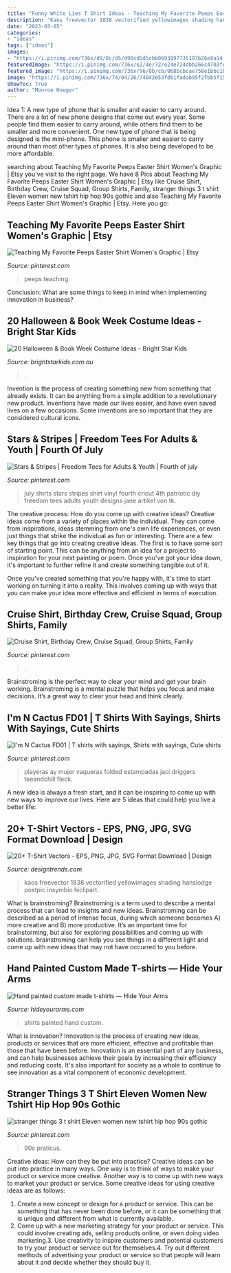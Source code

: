 ```yaml
---
title: "Funny White Lies T Shirt Ideas - Teaching My Favorite Peeps Easter Shirt Women&#039;s Graphic"
description: "Kaos freevector 1838 vectorified yellowimages shading hanslodge postpic insymbio hiclipart"
date: "2023-03-05"
categories:
- "ideas"
tags: ["ideas"]
images:
- "https://i.pinimg.com/736x/d9/8c/d5/d98cd5d5cbb0693897735197b26e8a14.jpg"
featuredImage: "https://i.pinimg.com/736x/e2/4e/72/e24e724dbb266c4703fe4f9fce048bb7.jpg"
featured_image: "https://i.pinimg.com/736x/96/8b/cb/968bcbcae758e1bbc1b0e9ac858e4745.jpg"
image: "https://i.pinimg.com/736x/74/04/26/74042653fdb1fadab95f2fbb5f15381a.jpg"
ShowToc: true
author: "Monroe Hoeger"
---
```



Idea 1: A new type of phone that is smaller and easier to carry around.
There are a lot of new phone designs that come out every year. Some people find them easier to carry around, while others find them to be smaller and more convenient. One new type of phone that is being designed is the mini-phone. This phone is smaller and easier to carry around than most other types of phones. It is also being developed to be more affordable.

	

		
searching about Teaching My Favorite Peeps Easter Shirt Women&#039;s Graphic | Etsy you've visit to the right page. We have 8 Pics about Teaching My Favorite Peeps Easter Shirt Women&#039;s Graphic | Etsy like Cruise Shirt, Birthday Crew, Cruise Squad, Group Shirts, Family, stranger things 3 t shirt Eleven women new tshirt hip hop 90s gothic and also Teaching My Favorite Peeps Easter Shirt Women&#039;s Graphic | Etsy. Here you go:
		
    
## Teaching My Favorite Peeps Easter Shirt Women&#039;s Graphic | Etsy

<img loading=lazy src="https://i.pinimg.com/736x/e2/4e/72/e24e724dbb266c4703fe4f9fce048bb7.jpg" onerror="this.onerror=null;this.src='https://tse1.mm.bing.net/th?id=OIP.xU8iGH3jsQ9dAF5rdBPrkAHaHE&amp;pid=15.1';" alt="Teaching My Favorite Peeps Easter Shirt Women&#039;s Graphic | Etsy">

_Source: pinterest.com_

>peeps teaching. 

	

Conclusion: What are some things to keep in mind when implementing innovation in business?
 

    
## 20 Halloween &amp; Book Week Costume Ideas - Bright Star Kids

<img loading=lazy src="https://www.brightstarkids.com.au/blog/wp-content/uploads/alice-in-wonderland.jpeg" onerror="this.onerror=null;this.src='https://tse4.mm.bing.net/th?id=OIP.gsZG8URKFH4KcSmtDhQwXwHaLH&amp;pid=15.1';" alt="20 Halloween &amp; Book Week Costume Ideas - Bright Star Kids">

_Source: brightstarkids.com.au_

>. 

	

Invention is the process of creating something new from something that already exists. It can be anything from a simple addition to a revolutionary new product. Inventions have made our lives easier, and have even saved lives on a few occasions. Some inventions are so important that they are considered cultural icons.

    
## Stars &amp; Stripes | Freedom Tees For Adults &amp; Youth | Fourth Of July

<img loading=lazy src="https://i.pinimg.com/736x/03/82/40/0382409413bc2fa9565eab58bc277d5e.jpg" onerror="this.onerror=null;this.src='https://tse1.mm.bing.net/th?id=OIP.h2gfSMek8QkGaZv5OAMNfwHaJ4&amp;pid=15.1';" alt="Stars &amp; Stripes | Freedom Tees for Adults &amp; Youth | Fourth of july">

_Source: pinterest.com_

>july shirts stars stripes shirt vinyl fourth cricut 4th patriotic diy freedom tees adults youth designs jane artikel von tk. 

	

The creative process: How do you come up with creative ideas?
Creative ideas come from a variety of places within the individual. They can come from inspirations, ideas stemming from one's own life experiences, or even just things that strike the individual as fun or interesting. 
There are a few key things that go into creating creative ideas. The first is to have some sort of starting point. This can be anything from an idea for a project to inspiration for your next painting or poem. Once you've got your idea down, it's important to further refine it and create something tangible out of it. 

Once you've created something that you're happy with, it's time to start working on turning it into a reality. This involves coming up with ways that you can make your idea more effective and efficient in terms of execution.

    
## Cruise Shirt, Birthday Crew, Cruise Squad, Group Shirts, Family

<img loading=lazy src="https://i.pinimg.com/736x/d9/8c/d5/d98cd5d5cbb0693897735197b26e8a14.jpg" onerror="this.onerror=null;this.src='https://tse4.mm.bing.net/th?id=OIP.6Q0wwJbQGF7q38YJEm88PgHaGO&amp;pid=15.1';" alt="Cruise Shirt, Birthday Crew, Cruise Squad, Group Shirts, Family">

_Source: pinterest.com_

>. 

	

Brainstroming is the perfect way to clear your mind and get your brain working. Brainstroming is a mental puzzle that helps you focus and make decisions. It’s a great way to clear your head and think clearly.

    
## I&#039;m N Cactus FD01 | T Shirts With Sayings, Shirts With Sayings, Cute Shirts

<img loading=lazy src="https://i.pinimg.com/736x/74/04/26/74042653fdb1fadab95f2fbb5f15381a.jpg" onerror="this.onerror=null;this.src='https://tse3.mm.bing.net/th?id=OIP.GkMZKJ-Ofh6uAPr2yFKi2gHaJU&amp;pid=15.1';" alt="I&#039;m N Cactus FD01 | T shirts with sayings, Shirts with sayings, Cute shirts">

_Source: pinterest.com_

>playeras ay mujer vaqueras folded estampadas jaci driggers teeandchill fleck. 

	

A new idea is always a fresh start, and it can be inspiring to come up with new ways to improve our lives. Here are 5 ideas that could help you live a better life: 

    
## 20+ T-Shirt Vectors - EPS, PNG, JPG, SVG Format Download | Design

<img loading=lazy src="https://images.designtrends.com/wp-content/uploads/2016/07/29174141/Basic-T-Shirt-Template-Vector.jpg" onerror="this.onerror=null;this.src='https://tse2.mm.bing.net/th?id=OIP.oURjtm68O_b6V4qgopu1UgHaFi&amp;pid=15.1';" alt="20+ T-Shirt Vectors - EPS, PNG, JPG, SVG Format Download | Design">

_Source: designtrends.com_

>kaos freevector 1838 vectorified yellowimages shading hanslodge postpic insymbio hiclipart. 

	

What is brainstroming?
Brainstroming is a term used to describe a mental process that can lead to insights and new ideas. Brainstroming can be described as a period of intense focus, during which someone becomes A) more creative and B) more productive. It’s an important time for brainstorming, but also for exploring possibilities and coming up with solutions. brainstroming can help you see things in a different light and come up with new ideas that may not have occurred to you before.

    
## Hand Painted Custom Made T-shirts — Hide Your Arms

<img loading=lazy src="http://hideyourarms.com/wp-content/uploads/2015/07/15summer1-480x724.jpg" onerror="this.onerror=null;this.src='https://tse1.mm.bing.net/th?id=OIP.o_xdeQrr56f5lLk7VnL5WwHaLK&amp;pid=15.1';" alt="Hand painted custom made t-shirts — Hide Your Arms">

_Source: hideyourarms.com_

>shirts painted hand custom. 

	

What is innovation?
Innovation is the process of creating new ideas, products or services that are more efficient, effective and profitable than those that have been before. Innovation is an essential part of any business, and can help businesses achieve their goals by increasing their efficiency and reducing costs. It's also important for society as a whole to continue to see innovation as a vital component of economic development.

    
## Stranger Things 3 T Shirt Eleven Women New Tshirt Hip Hop 90s Gothic

<img loading=lazy src="https://i.pinimg.com/736x/96/8b/cb/968bcbcae758e1bbc1b0e9ac858e4745.jpg" onerror="this.onerror=null;this.src='https://tse3.mm.bing.net/th?id=OIP.7JMTPV8q1zhkbJaP4lNQngHaHa&amp;pid=15.1';" alt="stranger things 3 t shirt Eleven women new tshirt hip hop 90s gothic">

_Source: pinterest.com_

>90s praticus. 

	

Creative ideas: How can they be put into practice?
Creative ideas can be put into practice in many ways. One way is to think of ways to make your product or service more creative. Another way is to come up with new ways to market your product or service. Some creative ideas for using creative ideas are as follows:
1. Create a new concept or design for a product or service. This can be something that has never been done before, or it can be something that is unique and different from what is currently available.
2. Come up with a new marketing strategy for your product or service. This could involve creating ads, selling products online, or even doing video marketing.3. Use creativity to inspire customers and potential customers to try your product or service out for themselves.4. Try out different methods of advertising your product or service so that people will learn about it and decide whether they should buy it.

